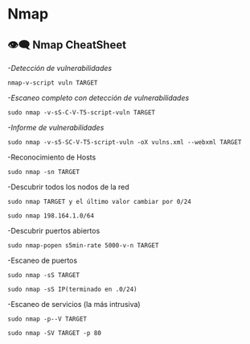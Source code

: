 # Nmap

## 👁️‍🗨️​ Nmap CheatSheet

*-Detección de vulnerabilidades*

`nmap-v-script vuln TARGET`

*-Escaneo completo con detección de vulnerabilidades*

`sudo nmap -v-sS-C-V-T5-script-vuln TARGET`

*-Informe de vulnerabilidades*

`sudo nmap -v-s5-SC-V-T5-script-vuln -oX vulns.xml --webxml TARGET`

-Reconocimiento de Hosts

`sudo nmap -sn TARGET`

-Descubrir todos los nodos de la red

`sudo nmap TARGET y el último valor cambiar por 0/24`

`sudo nmap 198.164.1.0/64`

-Descubrir puertos abiertos

`sudo nmap-popen s5min-rate 5000-v-n TARGET`

-Escaneo de puertos

`sudo nmap -sS TARGET`

`sudo nmap -sS IP(terminado en .0/24)`

-Escaneo de servicios (la más intrusiva)

`sudo nmap -p--V TARGET`

`sudo nmap -SV TARGET -p 80`
